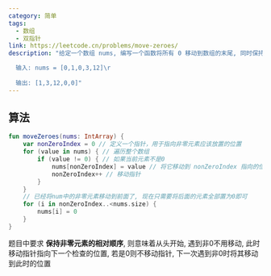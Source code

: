 ```yaml
---
category: 简单
tags:
  - 数组
  - 双指针
link: https://leetcode.cn/problems/move-zeroes/
description: "给定一个数组 nums, 编写一个函数将所有 0 移动到数组的末尾, 同时保持非零元素的相对顺序。

  输入: nums = [0,1,0,3,12]\r
  
  输出: [1,3,12,0,0]"
---
```


## 算法

```Kotlin
fun moveZeroes(nums: IntArray) {  
    var nonZeroIndex = 0 // 定义一个指针，用于指向非零元素应该放置的位置  
    for (value in nums) { // 遍历整个数组  
        if (value != 0) { // 如果当前元素不是0  
            nums[nonZeroIndex] = value // 将它移动到 nonZeroIndex 指向的位置  
            nonZeroIndex++ // 移动指针  
        }  
    }  
    // 已经将num中的非零元素移动到前面了, 现在只需要将后面的元素全部置为0即可  
    for (i in nonZeroIndex..<nums.size) {  
        nums[i] = 0  
    }  
}
```

题目中要求 **保持非零元素的相对顺序**, 则意味着从头开始, 遇到非0不用移动, 此时移动指针指向下一个检查的位置, 若是0则不移动指针, 下一次遇到非0时将其移动到此时的位置
